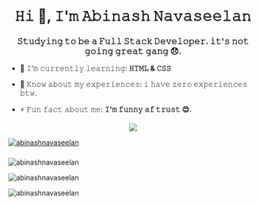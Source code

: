 <h1 align="center">𝙷𝚒 👋, 𝙸'𝚖 𝙰𝚋𝚒𝚗𝚊𝚜𝚑 𝙽𝚊𝚟𝚊𝚜𝚎𝚎𝚕𝚊𝚗</h1>
<h3 align="center">𝚂𝚝𝚞𝚍𝚢𝚒𝚗𝚐 𝚝𝚘 𝚋𝚎 𝚊 𝙵𝚞𝚕𝚕 𝚂𝚝𝚊𝚌𝚔 𝙳𝚎𝚟𝚎𝚕𝚘𝚙𝚎𝚛. 𝚒𝚝'𝚜 𝚗𝚘𝚝 𝚐𝚘𝚒𝚗𝚐 𝚐𝚛𝚎𝚊𝚝 𝚐𝚊𝚗𝚐 😞. </h3>

- 🌱 𝙸’𝚖 𝚌𝚞𝚛𝚛𝚎𝚗𝚝𝚕𝚢 𝚕𝚎𝚊𝚛𝚗𝚒𝚗𝚐: **𝙷𝚃𝙼𝙻 & 𝙲𝚂𝚂**

- 📄 𝙺𝚗𝚘𝚠 𝚊𝚋𝚘𝚞𝚝 𝚖𝚢 𝚎𝚡𝚙𝚎𝚛𝚒𝚎𝚗𝚌𝚎𝚜: 𝚒 𝚑𝚊𝚟𝚎 𝚣𝚎𝚛𝚘 𝚎𝚡𝚙𝚎𝚛𝚒𝚎𝚗𝚌𝚎𝚜 𝚋𝚝𝚠.

- ⚡ 𝙵𝚞𝚗 𝚏𝚊𝚌𝚝 𝚊𝚋𝚘𝚞𝚝 𝚖𝚎: **𝙸'𝚖 𝚏𝚞𝚗𝚗𝚢 𝚊𝚏 𝚝𝚛𝚞𝚜𝚝 😊.**

<p align="center">
<img src="./assets/images/Kira-TweakingLowRes.gif" />
</p>

<p align="left"> <a href="https://github.com/ryo-ma/github-profile-trophy"><img src="https://github-profile-trophy.vercel.app/?username=abinashnavaseelan" alt="abinashnavaseelan" /></a> </p>

<h3 align="right"></h3>
<p align="left">
</p>

<p><img align="center" src="https://github-readme-stats.vercel.app/api/top-langs?username=abinashnavaseelan&show_icons=true&theme=dark&locale=en&layout=compact" alt="abinashnavaseelan" /></p>

<p>&nbsp;<img align="left" src="https://github-readme-stats.vercel.app/api?username=abinashnavaseelan&show_icons=true&theme=dark&locale=en" alt="abinashnavaseelan" /></p>

<p><img align="left" src="https://github-readme-streak-stats.herokuapp.com/?user=abinashnavaseelan&theme=dark" alt="abinashnavaseelan" /></p>
